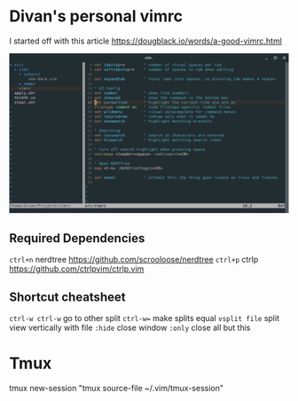 # Divan's personal vimrc

I started off with this article https://dougblack.io/words/a-good-vimrc.html

![Screenshot](docs/images/screenshot.png)

## Required Dependencies

`ctrl+n` nerdtree https://github.com/scrooloose/nerdtree
`ctrl+p`  ctrlp https://github.com/ctrlpvim/ctrlp.vim

## Shortcut cheatsheet

`ctrl-w ctrl-w` go to other split
`ctrl-w=` make splits equal
`vsplit file` split view vertically with file
`:hide` close window
`:only` close all but this

# Tmux

tmux new-session "tmux source-file ~/.vim/tmux-session"
